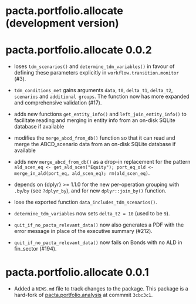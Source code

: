 # pacta.portfolio.allocate (development version)

# pacta.portfolio.allocate 0.0.2

* loses `tdm_scenarios()` and `determine_tdm_variables()` in favour of defining 
  these parameters explicitly in `workflow.transition.monitor` 
  (#3). 

* `tdm_conditions_met` gains arguments `data`, `t0`, `delta_t1`, `delta_t2`, `scenarios` and `additional groups`. The function now has more expanded and comprehensive validation (#17). 

* adds new functions `get_entity_info()` and `left_join_entity_info()` to facilitate reading and merging in entity info from an on-disk SQLite database if available

* modifies the `merge_abcd_from_db()` function so that it can read and merge the ABCD_scenario data from an on-disk SQLite database if available

* adds new `merge_abcd_from_db()` as a drop-in replacement for the pattern `ald_scen_eq <- get_ald_scen("Equity"); port_eq_old <- merge_in_ald(port_eq, ald_scen_eq); rm(ald_scen_eq)`.

* depends on {dplyr} >= 1.1.0 for the new per-operation grouping with `.by`/`by` (see `?dplyr_by`), and for new `dplyr::join_by()` function.

* lose the exported function `data_includes_tdm_scenarios()`.

* `determine_tdm_variables` now sets `delta_t2 = 10` (used to be `9`).

* `quit_if_no_pacta_relevant_data()` now also generates a PDF with the error message in place of the executive summary (#212).

* `quit_if_no_pacta_relevant_data()` now fails on Bonds with no ALD in fin_sector (#194).

# pacta.portfolio.allocate 0.0.1

* Added a `NEWS.md` file to track changes to the package. This package is a hard-fork of [pacta.portfolio.analysis](https://github.com/RMI-PACTA/pacta.portfolio.analysis/commit/3cbc3c1f528e8ec34fbcdd37aa98a6aae330a16d) at commmit `3cbc3c1`.
